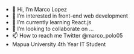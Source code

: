 - 👋 Hi, I’m Marco Lopez
- 👀 I’m interested in front-end web development
- 🌱 I’m currently learning React.js
- 💞️ I’m looking to collaborate on ...
- 📫 How to reach me Twitter @marco_polo05
- Mapua University 4th Year IT Student

<!---
md-lopez/md-lopez is a ✨ special ✨ repository because its `README.md` (this file) appears on your GitHub profile.
You can click the Preview link to take a look at your changes.
--->
